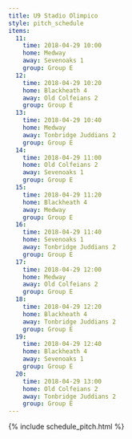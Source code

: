 ```yaml
---
title: U9 Stadio Olimpico
style: pitch_schedule
items:
  11:
    time: 2018-04-29 10:00
    home: Medway
    away: Sevenoaks 1
    group: Group E
  12:
    time: 2018-04-29 10:20
    home: Blackheath 4
    away: Old Colfeians 2
    group: Group E
  13:
    time: 2018-04-29 10:40
    home: Medway
    away: Tonbridge Juddians 2
    group: Group E
  14:
    time: 2018-04-29 11:00
    home: Old Colfeians 2
    away: Sevenoaks 1
    group: Group E
  15:
    time: 2018-04-29 11:20
    home: Blackheath 4
    away: Medway
    group: Group E
  16:
    time: 2018-04-29 11:40
    home: Sevenoaks 1
    away: Tonbridge Juddians 2
    group: Group E
  17:
    time: 2018-04-29 12:00
    home: Medway
    away: Old Colfeians 2
    group: Group E
  18:
    time: 2018-04-29 12:20
    home: Blackheath 4
    away: Tonbridge Juddians 2
    group: Group E
  19:
    time: 2018-04-29 12:40
    home: Blackheath 4
    away: Sevenoaks 1
    group: Group E
  20:
    time: 2018-04-29 13:00
    home: Old Colfeians 2
    away: Tonbridge Juddians 2
    group: Group E
---
```


{% include schedule_pitch.html %}
